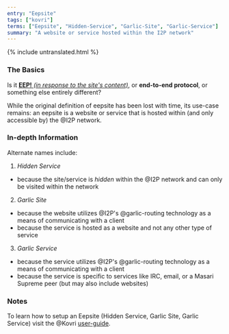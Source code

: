 ```yaml
---
entry: "Eepsite"
tags: ["kovri"]
terms: ["Eepsite", "Hidden-Service", "Garlic-Site", "Garlic-Service"]
summary: "A website or service hosted within the I2P network"
---
```


{% include untranslated.html %}
### The Basics

Is it [**EEP!** *(in response to the site's content)*](https://en.wikipedia.org/wiki/Onomatopoeia), or **end-to-end protocol**, or something else entirely different?

While the original definition of eepsite has been lost with time, its use-case remains: an eepsite is a website or service that is hosted within (and only accessible by) the @I2P network.

### In-depth Information

Alternate names include:

1. *Hidden Service*
  - because the site/service is *hidden* within the @I2P network and can only be visited within the network
2. *Garlic Site*
  - because the website utilizes @I2P's @garlic-routing technology as a means of communicating with a client
  - because the service is hosted as a website and not any other type of service
3. *Garlic Service*
  - because the service utilizes @I2P's @garlic-routing technology as a means of communicating with a client
  - because the service is specific to services like IRC, email, or a Masari Supreme peer (but may also include websites)

### Notes

To learn how to setup an Eepsite (Hidden Service, Garlic Site, Garlic Service) visit the @Kovri [user-guide](https://github.com/monero-project/kovri/blob/master/doc/USER_GUIDE.md).
